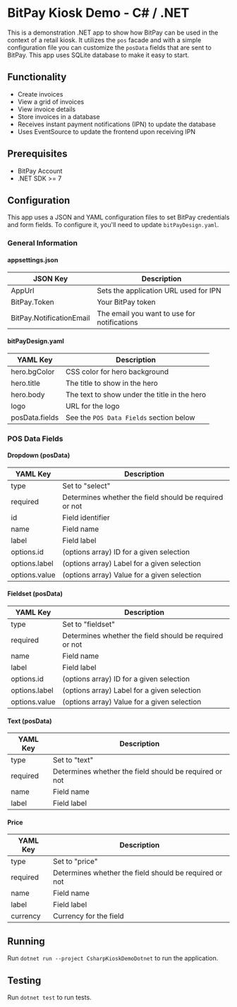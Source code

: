 # BitPay Kiosk Demo - C# / .NET

This is a demonstration .NET app to show how BitPay can be used in the
context of a retail kiosk. It utilizes the `pos` facade and with a simple
configuration file you can customize the `posData` fields that are sent to
BitPay. This app uses SQLite database to make it easy to start.

## Functionality

- Create invoices
- View a grid of invoices
- View invoice details
- Store invoices in a database
- Receives instant payment notifications (IPN) to update the database
- Uses EventSource to update the frontend upon receiving IPN

## Prerequisites

- BitPay Account
- .NET SDK >= 7

## Configuration

This app uses a JSON and YAML configuration files to set BitPay credentials and form fields. To configure it, you'll need to update `bitPayDesign.yaml`.

### General Information

#### appsettings.json

| JSON Key                                | Description                                             |
|-----------------------------------------| ------------------------------------------------------- |
| AppUrl                                  | Sets the application URL used for IPN                   |
| BitPay.Token                            | Your BitPay token                                       |
| BitPay.NotificationEmail                | The email you want to use for notifications             |

#### bitPayDesign.yaml

| YAML Key                                | Description                                             |
|-----------------------------------------| ------------------------------------------------------- |
| hero.bgColor                            | CSS color for hero background                           |
| hero.title                              | The title to show in the hero                           |
| hero.body                               | The text to show under the title in the hero            |
| logo                                    | URL for the logo                                        |
| posData.fields                          | See the `POS Data Fields` section below                 |

### POS Data Fields

#### Dropdown (posData)

| YAML Key      | Description                                            |
| ------------- | ------------------------------------------------------ |
| type          | Set to "select"                                        |
| required      | Determines whether the field should be required or not |
| id            | Field identifier                                       |
| name          | Field name                                             |
| label         | Field label                                            |
| options.id    | (options array) ID for a given selection               |
| options.label | (options array) Label for a given selection            |
| options.value | (options array) Value for a given selection            |

#### Fieldset (posData)

| YAML Key      | Description                                            |
| ------------- | ------------------------------------------------------ |
| type          | Set to "fieldset"                                      |
| required      | Determines whether the field should be required or not |
| name          | Field name                                             |
| label         | Field label                                            |
| options.id    | (options array) ID for a given selection               |
| options.label | (options array) Label for a given selection            |
| options.value | (options array) Value for a given selection            |

#### Text (posData)

| YAML Key | Description                                            |
| -------- | ------------------------------------------------------ |
| type     | Set to "text"                                          |
| required | Determines whether the field should be required or not |
| name     | Field name                                             |
| label    | Field label                                            |

#### Price

| YAML Key | Description                                            |
| -------- | ------------------------------------------------------ |
| type     | Set to "price"                                         |
| required | Determines whether the field should be required or not |
| name     | Field name                                             |
| label    | Field label                                            |
| currency | Currency for the field                                 |

## Running

Run `dotnet run --project CsharpKioskDemoDotnet` to run the application.

## Testing

Run `dotnet test` to run tests.